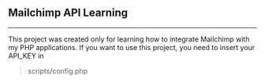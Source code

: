 ## Mailchimp API Learning
***
This project was created only for learning how to integrate Mailchimp with my PHP applications.
If you want to use this project, you need to insert your API_KEY in

> scripts/config.php